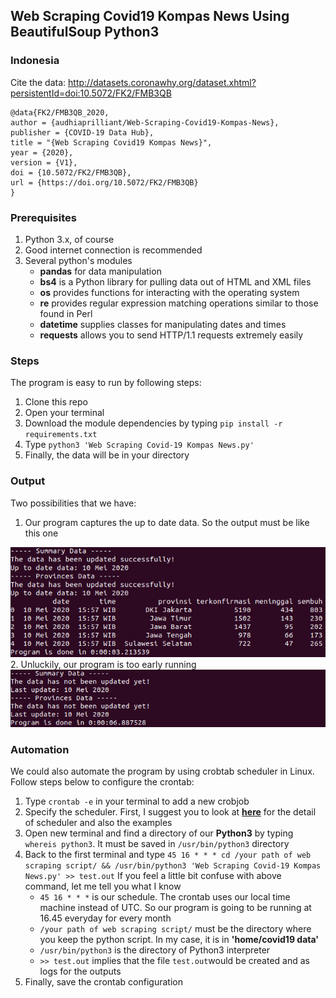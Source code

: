## Web Scraping Covid19 Kompas News Using BeautifulSoup Python3
### Indonesia

Cite the data: http://datasets.coronawhy.org/dataset.xhtml?persistentId=doi:10.5072/FK2/FMB3QB
```
@data{FK2/FMB3QB_2020,
author = {audhiaprilliant/Web-Scraping-Covid19-Kompas-News},
publisher = {COVID-19 Data Hub},
title = "{Web Scraping Covid19 Kompas News}",
year = {2020},
version = {V1},
doi = {10.5072/FK2/FMB3QB},
url = {https://doi.org/10.5072/FK2/FMB3QB}
}
```

### Prerequisites
1. Python 3.x, of course
2. Good internet connection is recommended
3. Several python's modules
   - **pandas** for data manipulation
   - **bs4** is a Python library for pulling data out of HTML and XML files
   - **os** provides functions for interacting with the operating system
   - **re** provides regular expression matching operations similar to those found in Perl
   - **datetime** supplies classes for manipulating dates and times
   - **requests** allows you to send HTTP/1.1 requests extremely easily

### Steps
The program is easy to run by following steps:
1. Clone this repo
2. Open your terminal
3. Download the module dependencies by typing `pip install -r requirements.txt`
4. Type `python3 'Web Scraping Covid-19 Kompas News.py'`
5. Finally, the data will be in your directory

### Output
Two possibilities that we have:
1. Our program captures the up to date data. So the output must be like this one
<img src='img/Screenshot from 2020-05-10 18-35-28.png' alt='uptodate' class='center'>
2. Unluckily, our program is too early running
<img src='img/Screenshot from 2020-05-10 18-36-33.png' alt='not-uptodate' class='center'>

### Automation
We could also automate the program by using crobtab scheduler in Linux. Follow steps below to configure the crontab:
1. Type `crontab -e` in your terminal to add a new crobjob
2. Specify the scheduler. First, I suggest you to look at [**here**](https://crontab.guru/) for the detail of scheduler and also the examples
3. Open new terminal and find a directory of our **Python3** by typing `whereis python3`. It must be saved in `/usr/bin/python3` directory
4. Back to the first terminal and type `45 16 * * * cd /your path of web scraping script/ && /usr/bin/python3 'Web Scraping Covid-19 Kompas News.py' >> test.out`
   If you feel a little bit confuse with above command, let me tell you what I know
   - `45 16 * * *` is our schedule. The crontab uses our local time machine instead of UTC. So our program is going to be running at 16.45 everyday for every month
   - `/your path of web scraping script/` must be the directory where you keep the python script. In my case, it is in **'home/covid19 data'**
   - `/usr/bin/python3` is the directory of Python3 interpreter
   - `>> test.out` implies that the file `test.out`would be created and as logs for the outputs
5. Finally, save the crontab configuration

